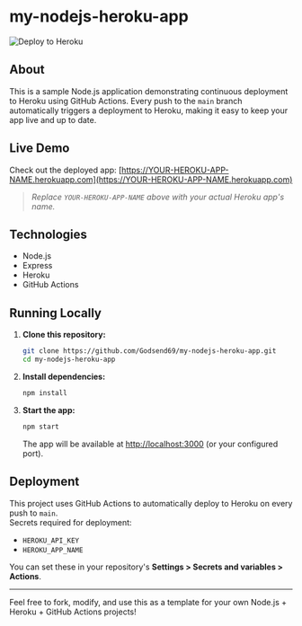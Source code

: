 # my-nodejs-heroku-app

![Deploy to Heroku](https://github.com/Godsend69/my-nodejs-heroku-app/actions/workflows/deploy-to-heroku.yml/badge.svg)

## About

This is a sample Node.js application demonstrating continuous deployment to Heroku using GitHub Actions. Every push to the `main` branch automatically triggers a deployment to Heroku, making it easy to keep your app live and up to date.

## Live Demo

Check out the deployed app: [https://YOUR-HEROKU-APP-NAME.herokuapp.com](https://YOUR-HEROKU-APP-NAME.herokuapp.com)
> _Replace `YOUR-HEROKU-APP-NAME` above with your actual Heroku app's name._

## Technologies

- Node.js
- Express
- Heroku
- GitHub Actions

## Running Locally

1. **Clone this repository:**
   ```bash
   git clone https://github.com/Godsend69/my-nodejs-heroku-app.git
   cd my-nodejs-heroku-app
   ```

2. **Install dependencies:**
   ```bash
   npm install
   ```

3. **Start the app:**
   ```bash
   npm start
   ```

   The app will be available at [http://localhost:3000](http://localhost:3000) (or your configured port).

## Deployment

This project uses GitHub Actions to automatically deploy to Heroku on every push to `main`.  
Secrets required for deployment:
- `HEROKU_API_KEY`
- `HEROKU_APP_NAME`

You can set these in your repository's **Settings > Secrets and variables > Actions**.

---

Feel free to fork, modify, and use this as a template for your own Node.js + Heroku + GitHub Actions projects!
